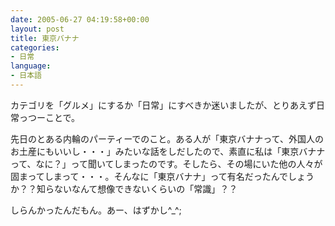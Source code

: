 ```yaml
---
date: 2005-06-27 04:19:58+00:00
layout: post
title: 東京バナナ
categories:
- 日常
language:
- 日本語
---
```


カテゴリを「グルメ」にするか「日常」にすべきか迷いましたが、とりあえず日常っつーことで。

先日のとある内輪のパーティーでのこと。ある人が「東京バナナって、外国人のお土産にもいいし・・・」みたいな話をしだしたので、素直に私は「東京バナナって、なに？」って聞いてしまったのです。そしたら、その場にいた他の人々が固まってしまって・・・。そんなに「東京バナナ」って有名だったんでしょうか？？知らないなんて想像できないくらいの「常識」？？

しらんかったんだもん。あー、はずかし^_^;
